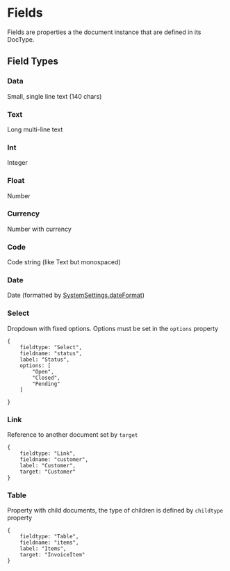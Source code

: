 # Fields

Fields are properties a the document instance that are defined in its DocType.

## Field Types

### Data

Small, single line text (140 chars)

### Text

Long multi-line text

### Int

Integer

### Float

Number

### Currency

Number with currency

### Code

Code string (like Text but monospaced)

### Date

Date (formatted by [SystemSettings.dateFormat](../utilities/system-settings.md))

### Select

Dropdown with fixed options. Options must be set in the `options` property

```
{
    fieldtype: "Select",
    fieldname: "status",
    label: "Status",
    options: [
        "Open",
        "Closed",
        "Pending"
    ]

}
```

### Link

Reference to another document set by `target`

```
{
    fieldtype: "Link",
    fieldname: "customer",
    label: "Customer",
    target: "Customer"
}
```

### Table

Property with child documents, the type of children is defined by `childtype` property

```
{
    fieldtype: "Table",
    fieldname: "items",
    label: "Items",
    target: "InvoiceItem"
}
```
